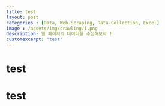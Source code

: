 ```yaml
---
title: test
layout: post   
categories : [Data, Web-Scraping, Data-Collection, Excel]
image : /assets/img/crawling/1.png
description: 웹 페이지의 데이터를 수집해보자 !
customexcerpt: "test" 
---
```


# test

# test